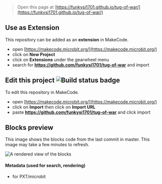 
> Open this page at [https://funkysi1701.github.io/tug-of-war/](https://funkysi1701.github.io/tug-of-war/)

## Use as Extension

This repository can be added as an **extension** in MakeCode.

* open [https://makecode.microbit.org/](https://makecode.microbit.org/)
* click on **New Project**
* click on **Extensions** under the gearwheel menu
* search for **https://github.com/funkysi1701/tug-of-war** and import

## Edit this project ![Build status badge](https://github.com/funkysi1701/tug-of-war/workflows/MakeCode/badge.svg)

To edit this repository in MakeCode.

* open [https://makecode.microbit.org/](https://makecode.microbit.org/)
* click on **Import** then click on **Import URL**
* paste **https://github.com/funkysi1701/tug-of-war** and click import

## Blocks preview

This image shows the blocks code from the last commit in master.
This image may take a few minutes to refresh.

![A rendered view of the blocks](https://github.com/funkysi1701/tug-of-war/raw/master/.github/makecode/blocks.png)

#### Metadata (used for search, rendering)

* for PXT/microbit
<script src="https://makecode.com/gh-pages-embed.js"></script><script>makeCodeRender("{{ site.makecode.home_url }}", "{{ site.github.owner_name }}/{{ site.github.repository_name }}");</script>
